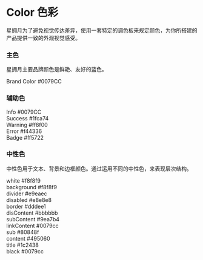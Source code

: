 # Color 色彩
星拥月为了避免视觉传达差异，使用一套特定的调色板来规定颜色，为你所搭建的产品提供一致的外观视觉感受。
### 主色
星拥月主要品牌颜色是鲜艳、友好的蓝色。
<div class="colorbox">
  <div class="big primary">
  <span class="text_p1">Brand Color</span>
  <span class="text_p2">#0079CC</span>
  </div>
</div>

### 辅助色
<div class="colorbox clearfloat">
  <div class="small info">
  <span class="text_p1">Info</span>
  <span class="text_p2">#0079CC</span>
  </div>
  <div class="small success">
  <span class="text_p1">Success</span>
  <span class="text_p2">#1fca74</span>
  </div>
  <div class="small warning">
  <span class="text_p1">Warning</span>
  <span class="text_p2">#ff8f00</span>
  </div>
  <div class="small error">
  <span class="text_p1">Error</span>
  <span class="text_p2">#f44336</span>
  </div>
  <div class="small badge">
  <span class="text_p1">Badge</span>
  <span class="text_p2">#ff5722</span>
  </div>
</div>

### 中性色
中性色用于文本、背景和边框颜色。通过运用不同的中性色，来表现层次结构。
<div class="colorbox clearfloat">
<div class="small white">
    <span class="text_p1 fontback">white</span>
    <span class="text_p2 fontback">#f8f8f9</span>
  </div>
  <div class="small background">
    <span class="text_p1 fontback">background</span>
    <span class="text_p2 fontback">#f8f8f9</span>
  </div>
  <div class="small divider">
    <span class="text_p1 fontback">divider</span>
    <span class="text_p2 fontback">#e9eaec</span>
  </div>
  <div class="small disabled">
    <span class="text_p1 fontback">disabled</span>
    <span class="text_p2 fontback">#e8e8e8</span>
  </div>
</div>

<div class="colorbox clearfloat">
<div class="small border">
    <span class="text_p1 fontback">border</span>
    <span class="text_p2 fontback">#dddee1</span>
  </div>
  <div class="small disContent">
    <span class="text_p1 fontback">disContent</span>
    <span class="text_p2 fontback">#bbbbbb</span>
  </div>
<div class="small subContent">
    <span class="text_p1 fontback">subContent</span>
    <span class="text_p2 fontback">#9ea7b4</span>
  </div>
  <div class="small linkContent">
    <span class="text_p1 fontback">linkContent</span>
    <span class="text_p2 fontback">#0079cc</span>
  </div>
</div>

<div class="colorbox clearfloat">
<div class="small sub">
    <span class="text_p1">sub</span>
    <span class="text_p2">#80848f</span>
  </div>
  <div class="small content">
    <span class="text_p1">content</span>
    <span class="text_p2">#495060</span>
  </div>
  <div class="small title">
    <span class="text_p1">title</span>
    <span class="text_p2">#1c2438</span>
  </div>
  <div class="small black">
    <span class="text_p1">black</span>
    <span class="text_p2">#0079cc</span>
  </div>
</div>